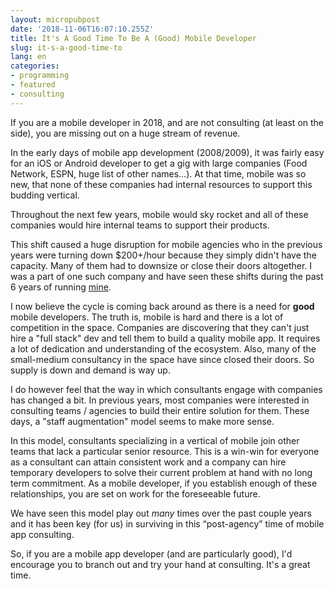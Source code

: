 ```yaml
---
layout: micropubpost
date: '2018-11-06T16:07:10.255Z'
title: It's A Good Time To Be A (Good) Mobile Developer
slug: it-s-a-good-time-to
lang: en
categories:
- programming
- featured
- consulting
---
```

If you are a mobile developer in 2018, and are not consulting (at least on the side), you are missing out on a huge stream of revenue.

In the early days of mobile app development (2008/2009), it was fairly easy for an iOS or Android developer to get a gig with large companies (Food Network, ESPN, huge list of other names…).  At that time, mobile was so new, that none of these companies had internal resources to support this budding vertical.

Throughout the next few years, mobile would sky rocket and all of these companies would hire internal teams to support their products.

This shift caused a huge disruption for mobile agencies who in the previous years were turning down $200+/hour because they simply didn&#39;t have the capacity. Many of them had to downsize or close their doors altogether. I was a part of one such company and have seen these shifts during the past 6 years of running [mine](http://pixegon.com).

I now believe the cycle is coming back around as there is a need for **good** mobile developers.  The truth is, mobile is hard and there is a lot of competition in the space. Companies are discovering that they can&#39;t just hire a &quot;full stack&quot; dev and tell them to build a quality mobile app.  It requires a lot of dedication and understanding of the ecosystem. Also, many of the small-medium consultancy in the space have since closed their doors. So supply is down and demand is way up.

I do however feel that the way in which consultants engage with companies has changed a bit.  In previous years, most companies were interested in consulting teams / agencies to build their entire solution for them.  These days, a &quot;staff augmentation&quot; model seems to make more sense.

In this model, consultants specializing in a vertical of mobile join other teams that lack a particular senior resource.  This is a win-win for everyone as a consultant can attain consistent work and a company can hire temporary developers to solve their current problem at hand with no long term commitment. As a mobile developer, if you establish enough of these relationships, you are set on work for the foreseeable future.

We have seen this model play out _many_ times over the past couple years and it has been key (for us) in surviving in this “post-agency” time of mobile app consulting.

So, if you are a mobile app developer (and are particularly good), I&#39;d encourage you to branch out and try your hand at consulting. It&#39;s a great time.

